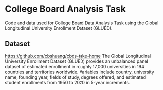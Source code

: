 # College Board Analysis Task 
Code and data used for College Board Data Analysis Task using the Global Longitudinal University Enrollment Dataset (GLUED).

## Dataset
https://github.com/cbshuang/cbds-take-home
The Global Longitudinal University Enrollment Dataset (GLUED) provides an unbalanced panel dataset of
estimated enrollment in roughly 17,000 universities in 194 countries and territories worldwide. Variables include country, university name, founding year, fields of study, degrees offered, and estimated student enrollments from 1950 to 2020 in 5-year increments.